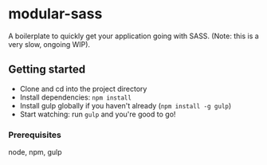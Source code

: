 # modular-sass
A boilerplate to quickly get your application going with SASS.
(Note: this is a very slow, ongoing WIP).

## Getting started
- Clone and cd into the project directory
- Install dependencies: `npm install`
- Install gulp globally if you haven't already (`npm install -g gulp`)
- Start watching: run `gulp` 
and you're good to go! 

### Prerequisites 
node, npm, gulp
